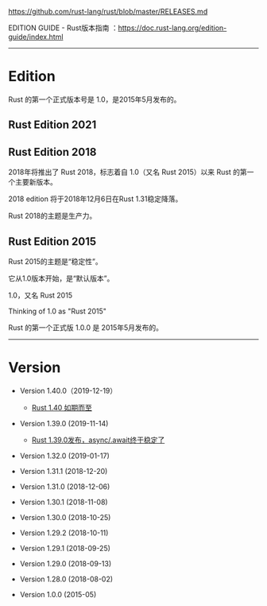 https://github.com/rust-lang/rust/blob/master/RELEASES.md

EDITION GUIDE - Rust版本指南 ：https://doc.rust-lang.org/edition-guide/index.html

---

# Edition

Rust 的第一个正式版本号是 1.0，是2015年5月发布的。

## Rust Edition 2021

## Rust Edition 2018

2018年将推出了 Rust 2018，标志着自 1.0（又名 Rust 2015）以来 Rust 的第一个主要新版本。

2018 edition 将于2018年12月6日在Rust 1.31稳定降落。

Rust 2018的主题是生产力。

## Rust Edition 2015

Rust 2015的主题是“稳定性”。

它从1.0版本开始，是“默认版本”。

1.0，又名 Rust 2015

Thinking of 1.0 as "Rust 2015"

Rust 的第一个正式版 1.0.0 是 2015年5月发布的。

---

# Version

* Version 1.40.0（2019-12-19）
    - [Rust 1.40 如期而至](https://mp.weixin.qq.com/s/5L0UEK1Bkd_4HoWMM6Dsaw)

* Version 1.39.0 (2019-11-14)
    - [Rust 1.39.0发布，async/.await终于稳定了](https://mp.weixin.qq.com/s/ucfgne0As_1RRehIlvAfsA)

* Version 1.32.0 (2019-01-17)

* Version 1.31.1 (2018-12-20)
* Version 1.31.0 (2018-12-06)

* Version 1.30.1 (2018-11-08)
* Version 1.30.0 (2018-10-25)

* Version 1.29.2 (2018-10-11)
* Version 1.29.1 (2018-09-25)
* Version 1.29.0 (2018-09-13)

* Version 1.28.0 (2018-08-02)

* Version 1.0.0 (2015-05)